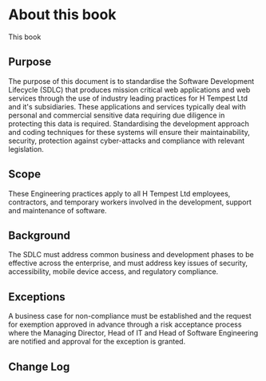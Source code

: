 # About this book

This book 

## Purpose

The purpose of this document is to standardise the Software Development Lifecycle \(SDLC\) that produces mission critical web applications and web services through the use of industry leading practices for H Tempest Ltd and it's subsidiaries. These applications and services typically deal with personal and commercial sensitive data requiring due diligence in protecting this data is required. Standardising the development approach and coding techniques for these systems will ensure their maintainability, security, protection against cyber-attacks and compliance with relevant legislation.

## Scope

These Engineering practices apply to all H Tempest Ltd employees, contractors, and temporary workers involved in the development, support and maintenance of software.

## Background

The SDLC must address common business and development phases to be effective across the enterprise, and must address key issues of security, accessibility, mobile device access, and regulatory compliance.

## Exceptions

A business case for non-compliance must be established and the request for exemption approved in advance through a risk acceptance process where the Managing Director, Head of IT and Head of Software Engineering are notified and approval for the exception is granted.

## Change Log



